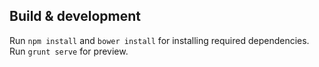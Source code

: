 
## Build & development
Run `npm install` and `bower install` for installing required dependencies.
Run `grunt serve` for preview.
